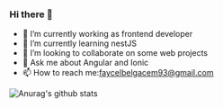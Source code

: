 ### Hi there 👋


- 🔭 I’m currently working as frontend developer
- 🌱 I’m currently learning nestJS
- 👯 I’m looking to collaborate on  some web projects
- 💬 Ask me about Angular and Ionic
- 📫 How to reach me:faycelbelgacem93@gmail.com

![Anurag's github stats](https://github-readme-stats.vercel.app/api?username=belgacemfaycel&show_icons=true&theme=radical)
